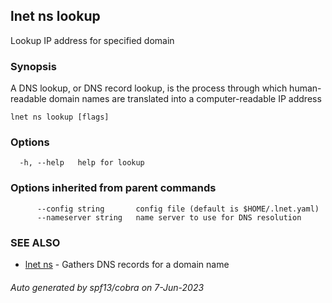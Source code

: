 ## lnet ns lookup

Lookup IP address for specified domain

### Synopsis

A DNS lookup, or DNS record lookup, is the process 
through which human-readable domain names are 
translated into a computer-readable IP address

```
lnet ns lookup [flags]
```

### Options

```
  -h, --help   help for lookup
```

### Options inherited from parent commands

```
      --config string       config file (default is $HOME/.lnet.yaml)
      --nameserver string   name server to use for DNS resolution
```

### SEE ALSO

* [lnet ns](lnet_ns.md)	 - Gathers DNS records for a domain name

###### Auto generated by spf13/cobra on 7-Jun-2023
